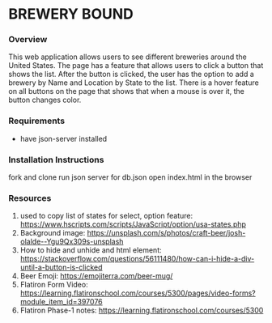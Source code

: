 # BREWERY BOUND

### Overview
This web application allows users to see different breweries around the United States. The page has a feature that allows users to click a button that shows the list. After the button is clicked, the user has the option to add a brewery by Name and Location by State to the list. There is a hover feature on all buttons on the page that shows that when a mouse is over it, the button changes color.  

### Requirements
* have json-server installed

### Installation Instructions
   fork and clone
   run json server for db.json
   open index.html in the browser

### Resources
1. used to copy list of states for select, option feature: https://www.hscripts.com/scripts/JavaScript/option/usa-states.php
2. Background image: https://unsplash.com/s/photos/craft-beer/josh-olalde--Ygu9Qx309s-unsplash
3. How to hide and unhide and html element: https://stackoverflow.com/questions/56111480/how-can-i-hide-a-div-until-a-button-is-clicked
4. Beer Emoji: https://emojiterra.com/beer-mug/
5. Flatiron Form Video: https://learning.flatironschool.com/courses/5300/pages/video-forms?module_item_id=397076
6. Flatiron Phase-1 notes: https://learning.flatironschool.com/courses/5300




